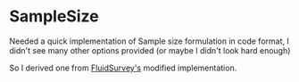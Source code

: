 # SampleSize


Needed a quick implementation of Sample size formulation in code format,
I didn't see many other options provided (or maybe I didn't look hard enough)

So I derived one from [FluidSurvey's](http://fluidsurveys.com/university/calculating-right-survey-sample-size/) modified implementation.
